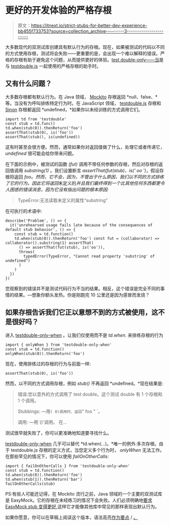 # 更好的开发体验的严格存根

> 原文：<https://itnext.io/strict-stubs-for-better-dev-experience-bb455f733753?source=collection_archive---------3----------------------->

大多数现代的双测试库创建具有默认行为的存根。现在，如果被测试的代码以不同的方式使用存根，测试将会失败——更重要的是，会出现一个难以解释的错误。严格的存根有助于避免这个问题，从而提供更好的体验。[test double-only——当](https://github.com/alexbepple/testdouble-only-when)是与 [testdouble.js](https://github.com/testdouble/testdouble.js) 一起使用的严格存根的助手时。

## 又有什么问题？

大多数存根都有默认行为。在 Java 领域， [Mockito](http://mockito.org/) 存根返回 *null、false、*等。当没有为呼叫排练特定行为时。在 JavaScript 领域， [testdouble.js](https://github.com/testdouble/testdouble.js) 存根和 [Sinon](http://sinonjs.org/) 存根都返回 *undefined，*如果你以未经训练的方式调用它们。

```
import td from 'testdouble'
const stub = td.func()
td.when(stub(0)).thenReturn('foo')
assertThat(stub(0), is('foo'))
assertThat(stub(), is(undefined))
```

这有时甚至会很方便。然而，通常如果你对返回值做了什么，处理它或者传递它， *undefined* 很可能会给你带来问题。

在下面的示例中，被测试的函数 *(fut)* 调用不带任何参数的存根，然后对存根的返回值调用 *substring(1)* 。我们设置断言 *assertThat(fut(stub)，is(' oo ')*，假设存根将返回 *foo。然而，它不会，因为，不管出于什么原因，我们以不同的方式排练了它的行为。因此它将返回*未定义的*并且我们最终得到一个比其他任何东西都更令人困惑的错误消息，因为它没有指出问题的根本原因:*

> TypeError:无法读取未定义的属性“substring”

在可执行的术语中:

```
describe('Problem', () => {
  it('unrehearsed usage fails late because of the consequences of default stub behavior', () => {
    const stub = td.function()
    td.when(stub(0)).thenReturn('foo') const fut = (collaborator) => collaborator().substring(1) assertThat(
      () => assertThat(fut(stub), is('oo')),
      throws(
        typedError(TypeError, "Cannot read property 'substring' of undefined")
      )
    )
  })
})
```

您观察到的错误并不是测试代码行为不当的结果。相反，这个错误是完全不同的事情的结果。—想象你额头发热。你是刚跑完 10 公里还是因为感冒而发烧？

## 如果存根告诉我们它正以意想不到的方式被使用，这不是很好吗？

进入 [testdouble-only-when](https://github.com/alexbepple/testdouble-only-when) 。让我们仅使用而不是 *td.when.* 来排练存根的行为

```
import { onlyWhen } from 'testdouble-only-when'
const stub = td.function()
onlyWhen(stub(0)).thenReturn('foo')
```

现在，使用排练过的存根的行为与前面一样:

```
assertThat(stub(0), is('foo'))
```

然而，以不同的方式调用存根，例如 *stub()* 不再返回 *undefined。*现在结果是:

> 错误:您以意外的方式调用了 test double。这个测试 double 有 1 个存根和 1 个调用。
> 
> Stubbings:
> —用`( 0)调用时，返回`" foo " `。
> 
> 调用:
> —用`()'调用。
> 在…

测试很早就失败了，你可以更准确地知道要寻找什么。

[testdouble-only-when](https://github.com/alexbepple/testdouble-only-when) 几乎可以替代 *td.when(…)。*唯一的例外:多次存根。由于 testdouble.js 存根的定义方式，当您定义多个行为时， *onlyWhen* 无法工作。在那些罕见的情况下，你可以使用 *failOnOtherCalls:*

```
import { failOnOtherCalls } from 'testdouble-only-when'
const stub = td.function()
td.when(stub(0)).thenReturn('foo')
td.when(stub(1)).thenReturn('bar')
failOnOtherCalls(stub)
```

PS:有些人可能还记得，在 Mockito 流行之前，Java 领域的一个主要的双测试库是 EasyMock。它的存根在未经练习的情况下会失败。人们必须明确地[要求 EasyMock stub 变得更好](http://easymock.org/user-guide.html#mocking-nice),这样它才能像其他库中常见的那样表现出默认行为。

如果你愿意，你可以在草稿上阅读这个版本，语法高亮[作为要点](https://gist.github.com/alexbepple/2fdfacbaa58bff914a98dd1b96a7d77d) / [。](http://alexbepple.roughdraft.io/2fdfacbaa58bff914a98dd1b96a7d77d-stricter-stubs-for-better-dev-experience)